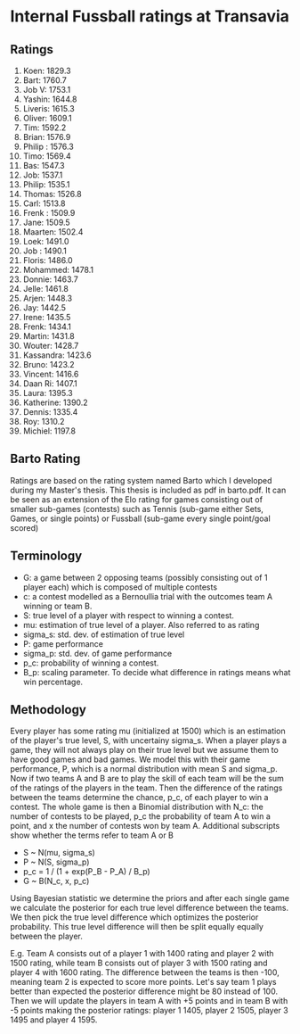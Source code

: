 # Internal Fussball ratings at Transavia
## Ratings
1. Koen: 1829.3 
2. Bart: 1760.7 
3. Job V: 1753.1 
4. Yashin: 1644.8 
5. Liveris: 1615.3 
6. Oliver: 1609.1 
7. Tim: 1592.2 
8. Brian: 1576.9 
9. Philip : 1576.3 
10. Timo: 1569.4 
11. Bas: 1547.3 
12. Job: 1537.1 
13. Philip: 1535.1 
14. Thomas: 1526.8 
15. Carl: 1513.8 
16. Frenk : 1509.9 
17. Jane: 1509.5 
18. Maarten: 1502.4 
19. Loek: 1491.0 
20. Job : 1490.1 
21. Floris: 1486.0 
22. Mohammed: 1478.1 
23. Donnie: 1463.7 
24. Jelle: 1461.8 
25. Arjen: 1448.3 
26. Jay: 1442.5 
27. Irene: 1435.5 
28. Frenk: 1434.1 
29. Martin: 1431.8 
30. Wouter: 1428.7 
31. Kassandra: 1423.6 
32. Bruno: 1423.2 
33. Vincent: 1416.6 
34. Daan Ri: 1407.1 
35. Laura: 1395.3 
36. Katherine: 1390.2 
37. Dennis: 1335.4 
38. Roy: 1310.2 
39. Michiel: 1197.8 

## Barto Rating
Ratings are based on the rating system named Barto which I developed during my Master's thesis. This thesis is included as pdf in barto.pdf. It can be seen as an extension of the Elo rating for games consisting out of smaller sub-games (contests) such as Tennis (sub-game either Sets, Games, or single points) or Fussball (sub-game every single point/goal scored)
## Terminology
- G: a game between 2 opposing teams (possibly consisting out of 1 player each) which is composed of multiple contests
- c: a contest modelled as a Bernoullia trial with the outcomes team A winning or team B.
- S: true level of a player with respect to winning a contest.
- mu: estimation of true level of a player. Also referred to as rating
- sigma_s: std. dev. of estimation of true level
- P: game performance
- sigma_p: std. dev. of game performance
- p_c: probability of winning a contest.
- B_p: scaling parameter. To decide what difference in ratings means what win percentage.
## Methodology
Every player has some rating mu (initialized at 1500) which is an estimation of the player's true level, S, with uncertainy sigma_s. When a player plays a game, they will not always play on their true level but we assume them to have good games and bad games. We model this with their game performance, P, which is a normal distribution with mean S and sigma_p. Now if two teams A and B are to play the skill of each team will be the sum of the ratings of the players in the team. Then the difference of the ratings between the teams determine the chance, p_c, of each player to win a contest. The whole game is then a Binomial distribution with N_c: the number of contests to be played, p_c the probability of team A to win a point, and x the number of contests won by team A. Additional subscripts show whether the terms refer to team A or B
- S ~ N(mu, sigma_s)
- P ~ N(S, sigma_p)
- p_c = 1 / (1 + exp(P_B - P_A) / B_p)
- G ~ B(N_c, x, p_c)

Using Bayesian statistic we determine the priors and after each single game we calculate the posterior for each true level difference between the teams. We then pick the true level difference which optimizes the posterior probability. This true level difference will then be split equally equally between the player. 

E.g. Team A consists out of a player 1 with 1400 rating and player 2 with 1500 rating, while team B consists out of player 3 with 1500 rating and player 4 with 1600 rating. The difference between the teams is then -100, meaning team 2 is expected to score more points. Let's say team 1 plays better than expected the posterior difference might be 80 instead of 100. Then we will update the players in team A with +5 points and in team B with -5 points making the posterior ratings: player 1 1405, player 2 1505, player 3 1495 and player 4 1595.